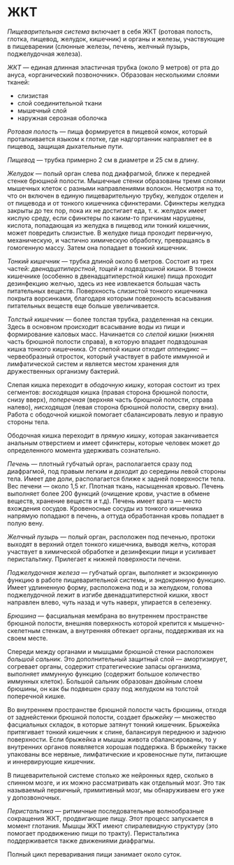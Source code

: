 # ЖКТ

*Пищеварительная система* включает в себя ЖКТ (ротовая полость, глотка,
пищевод, желудок, кишечник) и органы и железы, участвующие в пищеварении
(слюнные железы, печень, желчный пузырь, поджелудочная железа).

*ЖКТ* — единая длинная эластичная трубка (около 9 метров) от рта до
ануса, «органический позвоночник». Образован несколькими слоями тканей:

-   слизистая
-   слой соединительной ткани
-   мышечный слой
-   наружная серозная оболочка

*Ротовая полость* — пища формируется в пищевой комок, который
проталкивается языком к глотке, где надгортанник направляет ее в
пищевод, защищая дыхательные пути.

*Пищевод* — трубка примерно 2 см в диаметре и 25 см в длину.

*Желудок* — полый орган слева под диафрагмой, ближе к передней стенке
брюшной полости. Мышечные стенки образованы тремя слоями мышечных клеток
с разными направлениями волокон. Несмотря на то, что он включен в единую
пищеварительную трубку, желудок отделен и от пищевода и от тонкого
кишечника сфинктерами. Сфинктеры желудка закрыты до тех пор, пока их не
достигает еда, т. к. желудок имеет кислую среду, если сфинктеры по
каким-то причинам нарушены, кислота, попадающая из желудка в пищевод или
тонкий кишечник, может повредить слизистые. В желудке пища проходит
первичную, механическую, и частично химическую обработку, превращаясь в
гомогенную массу. Затем она попадает в тонкий кишечник.

*Тонкий кишечник* — трубка длиной около 6 метров. Состоит из трех
частей: *двенадцатиперстной*, *тощей* и *подвздошной* кишки. В тонком
кишечнике (особенно в двенадцатиперстной кишке) пища проходит
дезинфекцию желчью, здесь из нее извлекается большая часть питательных
веществ. Поверхность слизистой тонкого кишечника покрыта ворсинками,
благодаря которым поверхность всасывания питательных веществ еще больше
увеличивается.

*Толстый кишечник* — более толстая трубка, разделенная на секции. Здесь
в основном происходит всасывание воды из пищи и формирование каловых
масс. Начинается со *слепой кишки* (нижняя часть брюшной полости
справа), в которую впадает подвздошная кишка тонкого кишечника. От
слепой кишки отходит *аппендикс* — червеобразный отросток, который
участвует в работе иммунной и лимфатической систем и является местом
хранения для дружественных организму бактерий.

Слепая кишка переходит в *ободочную кишку*, которая состоит из трех
сегментов: *восходящая* кишка (правая сторона брюшной полости, снизу
вверх), *поперечная* (верхняя часть брюшной полости, справа налево),
*нисходящая* (левая сторона брюшной полости, сверху вниз). Работа с
ободочной кишкой помогает сбалансировать левую и правую стороны тела.

Ободочная кишка переходит в *прямую кишку*, которая заканчивается
анальным отверстием и имеет сфинктеры, которые человек может до
определенного момента удерживать сознательно.

*Печень* — плотный губчатый орган, располагается сразу под диафрагмой,
под правым легким и доходит до середины левой стороны тела. Имеет две
доли, располагается ближе к задней поверхности тела. Вес печени — около
1,5 кг. Плотная ткань, насыщенная кровью. Печень выполняет более 200
функций (очищение крови, участие в обмене веществ, хранение веществ и
т.д). Печень имеет врата — место вхождения сосудов. Кровеносные сосуды
из тонкого кишечника напрямую попадают в печень, а оттуда обработанная
кровь попадает в полую вену.

*Желчный пузырь* — полый орган, расположен под печенью, протоки выходят
в верхний отдел тонкого кишечника, выводя желчь, которая участвует в
химической обработке и дезинфекции пищи и усиливает перистальтику.
Прилегает к нижней поверхности печени.

*Поджелудочная железа* — губчатый орган, выполняет и экзокринную функцию
в работе пищеварительной системы, и эндокринную функцию. Имеет
удлиненную форму, расположена под и за желудком, голова поджелудочной
лежит в изгибе двенадцатиперстной кишки, хвост направлен влево, чуть
назад и чуть наверх, упирается в селезенку.

*Брюшина* — фасциальная мембрана во внутреннем пространстве брюшной
полости, внешняя поверхность которой крепится к мышечно-скелетным
стенкам, а внутренняя обтекает органы, поддерживая их на своем месте.

Спереди между органами и мышцами брюшной стенки расположен *большой
сальник*. Это дополнительный защитный слой — амортизирует, согревает
органы, содержит стратегические запасы организма, выполняет иммунную
функцию (содержит большое количество иммунных клеток). Большой сальник
образован двойным слоем брюшины, он как бы подвешен сразу под желудком
на толстой поперечной кишке.

Во внутреннем пространстве брюшной полости часть брюшины, отходя от
заднейстенки брюшной полости, создает *брыжейку* — множество фасциальных
складок, в которые затянут тонкий кишечник. Брыжейка притягивает тонкий
кишечник к спине, балансируя переднюю и заднюю поверхности. Если
брыжейка и мышцы живота сбалансированы, то у внутренних органов
появляется хорошая поддержка. В брыжейку также упакованы все нервные,
лимфатические и кровеносные пути, питающие и иннервирующие кишечник.

В пищеварительной системе столько же нейронных ядер, сколько в спинном
мозге, и их можно рассматривать как отдельный мозг. Это так называемый
первичный, примитивный мозг, мы обнаруживаем его уже у допозвоночных.

*Перистальтика* — ритмичные последовательные волнообразные сокращения
ЖКТ, продвигающие пищу. Этот процесс запускается в момент глотания.
Мышцы ЖКТ имеют спиралевидную структуру (это помогает продвижению пищи
по тракту). Перистальтика поддерживается также движениями диафрагмы.

Полный цикл переваривания пищи занимает около суток.
